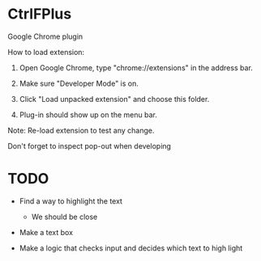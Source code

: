 # CtrlFPlus
Google Chrome plugin

How to load extension:

1. Open Google Chrome, type "chrome://extensions" in the address bar.

2. Make sure "Developer Mode" is on.

3. Click "Load unpacked extension" and choose this folder. 

4. Plug-in should show up on the menu bar.

Note: Re-load extension to test any change.

Don't forget to inspect pop-out when developing


# TODO

* Find a way to highlight the text
  * We should be close

* Make a text box 

* Make a logic that checks input and decides which text to high light
